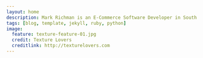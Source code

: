 ```yaml
---
layout: home
description: Mark Richman is an E-Commerce Software Developer in South Florida
tags: [blog, template, jekyll, ruby, python]
image:
  feature: texture-feature-01.jpg
  credit: Texture Lovers
  creditlink: http://texturelovers.com
---
```

